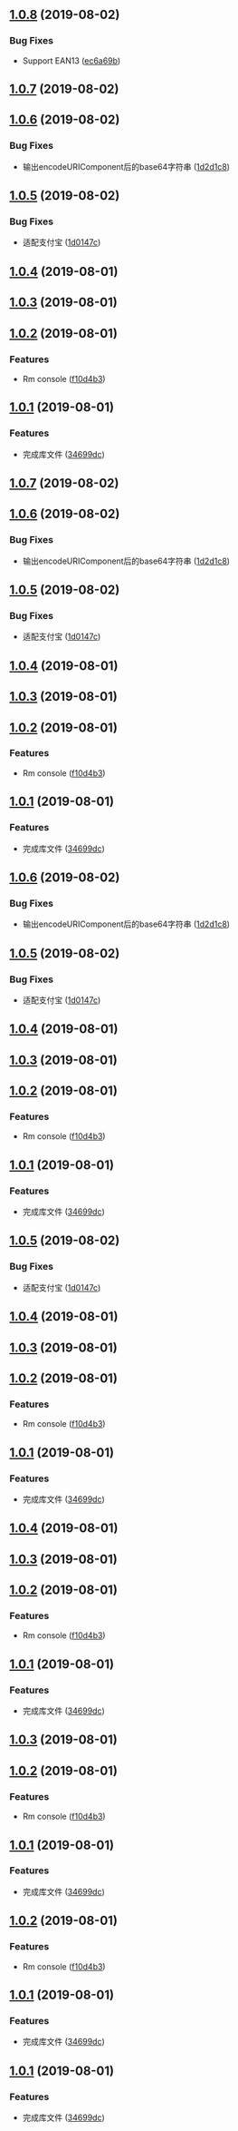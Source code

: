 <a name="1.0.8"></a>
## [1.0.8](https://github.com/bugszhou/svg-barcode/compare/v1.0.7...v1.0.8) (2019-08-02)


### Bug Fixes

* Support EAN13 ([ec6a69b](https://github.com/bugszhou/svg-barcode/commit/ec6a69b))



<a name="1.0.7"></a>
## [1.0.7](https://github.com/bugszhou/svg-barcode/compare/v1.0.6...v1.0.7) (2019-08-02)



<a name="1.0.6"></a>
## [1.0.6](https://github.com/bugszhou/svg-barcode/compare/v1.0.5...v1.0.6) (2019-08-02)


### Bug Fixes

* 输出encodeURIComponent后的base64字符串 ([1d2d1c8](https://github.com/bugszhou/svg-barcode/commit/1d2d1c8))



<a name="1.0.5"></a>
## [1.0.5](https://github.com/bugszhou/svg-barcode/compare/v1.0.4...v1.0.5) (2019-08-02)


### Bug Fixes

* 适配支付宝 ([1d0147c](https://github.com/bugszhou/svg-barcode/commit/1d0147c))



<a name="1.0.4"></a>
## [1.0.4](https://github.com/bugszhou/svg-barcode/compare/v1.0.3...v1.0.4) (2019-08-01)



<a name="1.0.3"></a>
## [1.0.3](https://github.com/bugszhou/svg-barcode/compare/v1.0.2...v1.0.3) (2019-08-01)



<a name="1.0.2"></a>
## [1.0.2](https://github.com/bugszhou/svg-barcode/compare/v1.0.1...v1.0.2) (2019-08-01)


### Features

* Rm console ([f10d4b3](https://github.com/bugszhou/svg-barcode/commit/f10d4b3))



<a name="1.0.1"></a>
## [1.0.1](https://github.com/bugszhou/svg-barcode/compare/34699dc...v1.0.1) (2019-08-01)


### Features

* 完成库文件 ([34699dc](https://github.com/bugszhou/svg-barcode/commit/34699dc))



<a name="1.0.7"></a>
## [1.0.7](https://github.com/bugszhou/svg-barcode/compare/v1.0.6...v1.0.7) (2019-08-02)



<a name="1.0.6"></a>
## [1.0.6](https://github.com/bugszhou/svg-barcode/compare/v1.0.5...v1.0.6) (2019-08-02)


### Bug Fixes

* 输出encodeURIComponent后的base64字符串 ([1d2d1c8](https://github.com/bugszhou/svg-barcode/commit/1d2d1c8))



<a name="1.0.5"></a>
## [1.0.5](https://github.com/bugszhou/svg-barcode/compare/v1.0.4...v1.0.5) (2019-08-02)


### Bug Fixes

* 适配支付宝 ([1d0147c](https://github.com/bugszhou/svg-barcode/commit/1d0147c))



<a name="1.0.4"></a>
## [1.0.4](https://github.com/bugszhou/svg-barcode/compare/v1.0.3...v1.0.4) (2019-08-01)



<a name="1.0.3"></a>
## [1.0.3](https://github.com/bugszhou/svg-barcode/compare/v1.0.2...v1.0.3) (2019-08-01)



<a name="1.0.2"></a>
## [1.0.2](https://github.com/bugszhou/svg-barcode/compare/v1.0.1...v1.0.2) (2019-08-01)


### Features

* Rm console ([f10d4b3](https://github.com/bugszhou/svg-barcode/commit/f10d4b3))



<a name="1.0.1"></a>
## [1.0.1](https://github.com/bugszhou/svg-barcode/compare/34699dc...v1.0.1) (2019-08-01)


### Features

* 完成库文件 ([34699dc](https://github.com/bugszhou/svg-barcode/commit/34699dc))



<a name="1.0.6"></a>
## [1.0.6](https://github.com/bugszhou/svg-barcode/compare/v1.0.5...v1.0.6) (2019-08-02)


### Bug Fixes

* 输出encodeURIComponent后的base64字符串 ([1d2d1c8](https://github.com/bugszhou/svg-barcode/commit/1d2d1c8))



<a name="1.0.5"></a>
## [1.0.5](https://github.com/bugszhou/svg-barcode/compare/v1.0.4...v1.0.5) (2019-08-02)


### Bug Fixes

* 适配支付宝 ([1d0147c](https://github.com/bugszhou/svg-barcode/commit/1d0147c))



<a name="1.0.4"></a>
## [1.0.4](https://github.com/bugszhou/svg-barcode/compare/v1.0.3...v1.0.4) (2019-08-01)



<a name="1.0.3"></a>
## [1.0.3](https://github.com/bugszhou/svg-barcode/compare/v1.0.2...v1.0.3) (2019-08-01)



<a name="1.0.2"></a>
## [1.0.2](https://github.com/bugszhou/svg-barcode/compare/v1.0.1...v1.0.2) (2019-08-01)


### Features

* Rm console ([f10d4b3](https://github.com/bugszhou/svg-barcode/commit/f10d4b3))



<a name="1.0.1"></a>
## [1.0.1](https://github.com/bugszhou/svg-barcode/compare/34699dc...v1.0.1) (2019-08-01)


### Features

* 完成库文件 ([34699dc](https://github.com/bugszhou/svg-barcode/commit/34699dc))



<a name="1.0.5"></a>
## [1.0.5](https://github.com/bugszhou/svg-barcode/compare/v1.0.4...v1.0.5) (2019-08-02)


### Bug Fixes

* 适配支付宝 ([1d0147c](https://github.com/bugszhou/svg-barcode/commit/1d0147c))



<a name="1.0.4"></a>
## [1.0.4](https://github.com/bugszhou/svg-barcode/compare/v1.0.3...v1.0.4) (2019-08-01)



<a name="1.0.3"></a>
## [1.0.3](https://github.com/bugszhou/svg-barcode/compare/v1.0.2...v1.0.3) (2019-08-01)



<a name="1.0.2"></a>
## [1.0.2](https://github.com/bugszhou/svg-barcode/compare/v1.0.1...v1.0.2) (2019-08-01)


### Features

* Rm console ([f10d4b3](https://github.com/bugszhou/svg-barcode/commit/f10d4b3))



<a name="1.0.1"></a>
## [1.0.1](https://github.com/bugszhou/svg-barcode/compare/34699dc...v1.0.1) (2019-08-01)


### Features

* 完成库文件 ([34699dc](https://github.com/bugszhou/svg-barcode/commit/34699dc))



<a name="1.0.4"></a>
## [1.0.4](https://github.com/bugszhou/svg-barcode/compare/v1.0.3...v1.0.4) (2019-08-01)



<a name="1.0.3"></a>
## [1.0.3](https://github.com/bugszhou/svg-barcode/compare/v1.0.2...v1.0.3) (2019-08-01)



<a name="1.0.2"></a>
## [1.0.2](https://github.com/bugszhou/svg-barcode/compare/v1.0.1...v1.0.2) (2019-08-01)


### Features

* Rm console ([f10d4b3](https://github.com/bugszhou/svg-barcode/commit/f10d4b3))



<a name="1.0.1"></a>
## [1.0.1](https://github.com/bugszhou/svg-barcode/compare/34699dc...v1.0.1) (2019-08-01)


### Features

* 完成库文件 ([34699dc](https://github.com/bugszhou/svg-barcode/commit/34699dc))



<a name="1.0.3"></a>
## [1.0.3](https://github.com/bugszhou/svg-barcode/compare/v1.0.2...v1.0.3) (2019-08-01)



<a name="1.0.2"></a>
## [1.0.2](https://github.com/bugszhou/svg-barcode/compare/v1.0.1...v1.0.2) (2019-08-01)


### Features

* Rm console ([f10d4b3](https://github.com/bugszhou/svg-barcode/commit/f10d4b3))



<a name="1.0.1"></a>
## [1.0.1](https://github.com/bugszhou/svg-barcode/compare/34699dc...v1.0.1) (2019-08-01)


### Features

* 完成库文件 ([34699dc](https://github.com/bugszhou/svg-barcode/commit/34699dc))



<a name="1.0.2"></a>
## [1.0.2](https://github.com/bugszhou/svg-barcode/compare/v1.0.1...v1.0.2) (2019-08-01)


### Features

* Rm console ([f10d4b3](https://github.com/bugszhou/svg-barcode/commit/f10d4b3))



<a name="1.0.1"></a>
## [1.0.1](https://github.com/bugszhou/svg-barcode/compare/34699dc...v1.0.1) (2019-08-01)


### Features

* 完成库文件 ([34699dc](https://github.com/bugszhou/svg-barcode/commit/34699dc))



<a name="1.0.1"></a>
## [1.0.1](https://github.com/bugszhou/svg-barcode/compare/34699dc...v1.0.1) (2019-08-01)


### Features

* 完成库文件 ([34699dc](https://github.com/bugszhou/svg-barcode/commit/34699dc))



